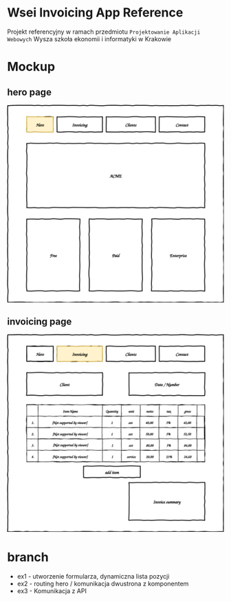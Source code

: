 # Wsei Invoicing App Reference

Projekt referencyjny w ramach przedmiotu ``Projektowanie Aplikacji Webowych`` Wysza szkoła ekonomii i informatyki w Krakowie

# Mockup
## hero page
![hero](docs/1-hero.svg "hero module")

## invoicing page
![hero](docs/2-invoicing.svg "invoicing module")


# branch
* ex1 - utworzenie formularza, dynamiczna lista pozycji
* ex2 - routing hero / komunikacja dwustrona z komponentem
* ex3 - Komunikacja z API 
